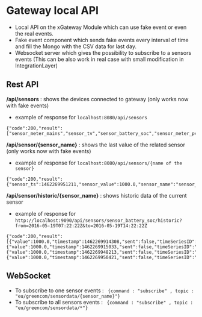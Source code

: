 # Gateway local API
- Local API on the xGateway Module which can use fake event or even the real events.
- Fake event component which sends fake events every interval of time and fill the Mongo with the CSV data for last day.
- Websocket server which gives the possibility to subscribe to a sensors events (This can be also work in real case with small modification in IntegrationLayer)

## Rest API
**/api/sensors** : shows the devices connected to gateway (only works now with fake events)
- example of response for ``localhost:8080/api/sensors``

```
{"code":200,"result":["sensor_meter_mains","sensor_tv","sensor_battery_soc","sensor_meter_pv","sensor_temp_outdoor","sensor_washing_machine","sensor_light","sensor_temp_indoor"]}
```

**/api/sensor/{sensor_name}** : shows the last value of the related sensor (only works now with fake events)
- example of response for ``localhost:8080/api/sensors/{name of the sensor}``

```
{"code":200,"result":{"sensor_ts":1462269951211,"sensor_value":1000.0,"sensor_name":"sensor_meter_mains"}}
```

**/api/sensor/historic/{sensor_name}** : shows historic data of the current sensor
- example of response for ``http://localhost:9090/api/sensors/sensor_battery_soc/historic?from=2016-05-19T07:22:22Z&to=2016-05-19T14:22:22Z``

```
{"code":200,"result":[{"value":1000.0,"timestamp":1462269914308,"sent":false,"timeSeriesID":"","deviceID":"sensor_meter_mains"},{"value":1000.0,"timestamp":1462269915033,"sent":false,"timeSeriesID":"","deviceID":"sensor_meter_mains"},{"value":1000.0,"timestamp":1462269948213,"sent":false,"timeSeriesID":"","deviceID":"sensor_meter_mains"},{"value":1000.0,"timestamp":1462269950421,"sent":false,"timeSeriesID":"","deviceID":"sensor_meter_mains"}]}
```

## WebSocket
- To subscribe to one sensor events : `` {command : "subscribe" , topic : "eu/greencom/sensordata/{sensor_name}"}``
- To subscribe to all sensors events : `` {command : "subscribe" , topic : "eu/greencom/sensordata/*"}``